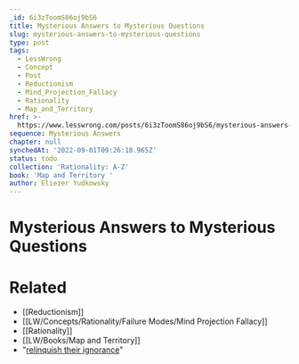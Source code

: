 ```yaml
---
_id: 6i3zToomS86oj9bS6
title: Mysterious Answers to Mysterious Questions
slug: mysterious-answers-to-mysterious-questions
type: post
tags:
  - LessWrong
  - Concept
  - Post
  - Reductionism
  - Mind_Projection_Fallacy
  - Rationality
  - Map_and_Territory
href: >-
  https://www.lesswrong.com/posts/6i3zToomS86oj9bS6/mysterious-answers-to-mysterious-questions
sequence: Mysterious Answers
chapter: null
synchedAt: '2022-09-01T09:26:18.965Z'
status: todo
collection: 'Rationality: A-Z'
book: 'Map and Territory '
author: Eliezer Yudkowsky
---
```


# Mysterious Answers to Mysterious Questions


# Related

- [[Reductionism]]
- [[LW/Concepts/Rationality/Failure Modes/Mind Projection Fallacy]]
- [[Rationality]]
- [[LW/Books/Map and Territory]]
- "[relinquish their ignorance](https://www.lesswrong.com/rationality/twelve-virtues-of-rationality)"